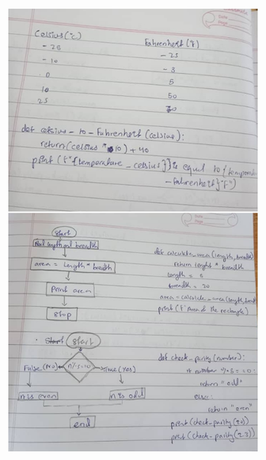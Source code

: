 ![alt text](<WhatsApp Image 2025-08-19 at 1.26.21 PM.jpeg>) ![alt text](<WhatsApp Image 2025-08-19 at 1.26.22 PM.jpeg>)

